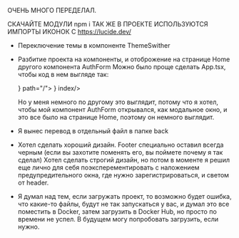 ОЧЕНЬ МНОГО ПЕРЕДЕЛАЛ.

СКАЧАЙТЕ МОДУЛИ npm i
ТАК ЖЕ В ПРОЕКТЕ ИСПОЛЬЗУЮТСЯ ИМПОРТЫ ИКОНОК С https://lucide.dev/

- Переключение темы в компоненте ThemeSwither
- Разбитие проекта на компоненты, и отоброжение на странице Home другого компонента AuthForm
  Можно было проще сделать App.tsx, чтобы код в нем выгляде так:

  <Router>
    <Route element={<Layout />} path="/">
        <Route element={<Home />} index/>
    </Route>
  </Route>

  Но у меня немного по другому это выглядит, потому что я хотел, чтобы мой компонент AuthForm открывался,
  как модальное окно, и это все было на странице Home, поэтому он немного выглядит.

- Я вынес перевод в отдельный файл в папке back
- Хотел сделать хороший дизайн. Footer специально оставил всегда черным (если вы захотите поменять его, вы поймете
  почему я так сделал)
  Хотел сделать строгий дизайн, но потом в моменте я решил еще лично для себя поэксперементировать с наложением
  предупредительного окна, где нужно зарегистрироваться, и светом от header.
- Я думал над тем, если загружать проект, то возможно будет ошибка, что какие-то файлы, будут не так запускаться
  у вас, и думал это все поместить в Docker, затем загрузить в Docker Hub, но просто по времени не успел. В будущем могу
  попробовать загрузить, если нужно.
